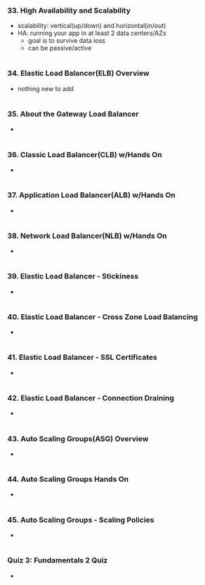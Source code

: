 ### 33. High Availability and Scalability

- scalability: vertical(up/down) and horizontal(in/out)
- HA: running your app in at least 2 data centers/AZs
  - goal is to survive data loss
  - can be passive/active

#

### 34. Elastic Load Balancer(ELB) Overview

- nothing new to add

#

### 35. About the Gateway Load Balancer

-

#

### 36. Classic Load Balancer(CLB) w/Hands On

-

#

### 37. Application Load Balancer(ALB) w/Hands On

-

#

### 38. Network Load Balancer(NLB) w/Hands On

-

#

### 39. Elastic Load Balancer - Stickiness

-

#

### 40. Elastic Load Balancer - Cross Zone Load Balancing

-

#

### 41. Elastic Load Balancer - SSL Certificates

-

#

### 42. Elastic Load Balancer - Connection Draining

-

#

### 43. Auto Scaling Groups(ASG) Overview

-

#

### 44. Auto Scaling Groups Hands On

-

#

### 45. Auto Scaling Groups - Scaling Policies

-

#

### Quiz 3: Fundamentals 2 Quiz

-

#
